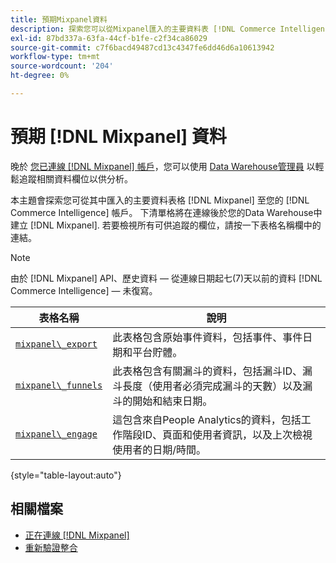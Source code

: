 ```yaml
---
title: 預期Mixpanel資料
description: 探索您可以從Mixpanel匯入的主要資料表 [!DNL Commerce Intelligence] 帳戶。
exl-id: 87bd337a-63fa-44cf-b1fe-c2f34ca86029
source-git-commit: c7f6bacd49487cd13c4347fe6dd46d6a10613942
workflow-type: tm+mt
source-wordcount: '204'
ht-degree: 0%

---
```


# 預期 [!DNL Mixpanel] 資料

晚於 [您已連線 [!DNL Mixpanel] 帳戶](../integrations/mixpanel.md)，您可以使用 [Data Warehouse管理員](../../../data-analyst/data-warehouse-mgr/tour-dwm.md) 以輕鬆追蹤相關資料欄位以供分析。

本主題會探索您可從其中匯入的主要資料表格 [!DNL Mixpanel] 至您的 [!DNL Commerce Intelligence] 帳戶。 下清單格將在連線後於您的Data Warehouse中建立 [!DNL Mixpanel]. 若要檢視所有可供追蹤的欄位，請按一下表格名稱欄中的連結。

>[!NOTE]
>
>由於 [!DNL Mixpanel] API、歷史資料 — 從連線日期起七(7)天以前的資料 [!DNL Commerce Intelligence]  — 未復寫。

| **表格名稱** | **說明** |
|-----|-----|
| [`mixpanel\_export`](https://developer.mixpanel.com/reference/raw-data-export-api#datafeed) | 此表格包含原始事件資料，包括事件、事件日期和平台貯體。 |
| [`mixpanel\_funnels`](https://developer.mixpanel.com/reference/raw-data-export-api#funnels-default) | 此表格包含有關漏斗的資料，包括漏斗ID、漏斗長度（使用者必須完成漏斗的天數）以及漏斗的開始和結束日期。 |
| [`mixpanel\_engage`](https://developer.mixpanel.com/reference/raw-data-export-api#engage-default) | 這包含來自People Analytics的資料，包括工作階段ID、頁面和使用者資訊，以及上次檢視使用者的日期/時間。 |

{style="table-layout:auto"}

## 相關檔案

* [正在連線 [!DNL Mixpanel]](../integrations/mixpanel.md)
* [重新驗證整合](https://experienceleague.adobe.com/docs/commerce-knowledge-base/kb/how-to/mbi-reauthenticating-integrations.html)
